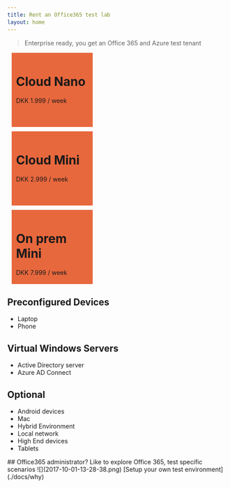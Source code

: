 ```yaml
---
title: Rent an Office365 test lab
layout: home
---
```

> Enterprise ready, you get an Office 365 and Azure test tenant

<style>
.buy{
  background-color:#E8683D;
  width:33%;
  height:150px;
  padding:10px;
  margin:10px;
  position: relative;
}
</style>

<div class="buy" >
<h1>Cloud Nano</h1>
DKK 1.999 / week
</div> 

<div class="buy" >
<h1>Cloud Mini</h1>
DKK 2.999 / week
</div> 

<div class="buy" >

<h1>On prem Mini</h1>
DKK 7.999 / week
</div> 


## Preconfigured Devices  
- Laptop 
- Phone

## Virtual Windows Servers
- Active Directory server
- Azure AD Connect

## Optional
- Android devices
- Mac
- Hybrid Environment
- Local network
- High End devices
- Tablets

<sidebar>
## Office365 administrator?
Like to explore Office 365, test specific scenarios
![](2017-10-01-13-28-38.png)
</sidebar>
[Setup your own test environment](./docs/why)